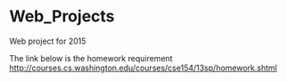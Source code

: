 # Web_Projects
Web project for 2015

The link below is the homework requirement
http://courses.cs.washington.edu/courses/cse154/13sp/homework.shtml
